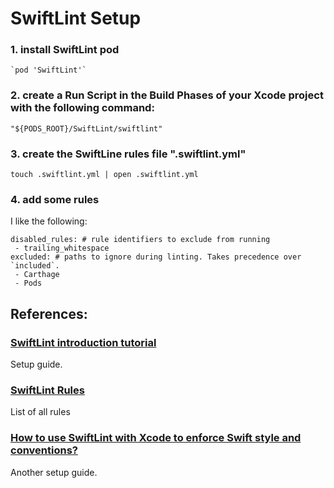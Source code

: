 # SwiftLint Setup

### 1. install SwiftLint pod

	`pod 'SwiftLint'`

### 2. create a Run Script in the Build Phases of your Xcode project with the following command:

`"${PODS_ROOT}/SwiftLint/swiftlint"`

### 3. create the SwiftLine rules file ".swiftlint.yml"

`touch .swiftlint.yml | open .swiftlint.yml`

### 4. add some rules 

I like the following:

```
disabled_rules: # rule identifiers to exclude from running
 - trailing_whitespace
excluded: # paths to ignore during linting. Takes precedence over `included`.
 - Carthage
 - Pods
```

## References:

### [SwiftLint introduction tutorial](https://medium.com/cocoaacademymag/swiftlint-introduction-tutorial-cd692d41dda3)

Setup guide.

### [SwiftLint Rules](https://github.com/realm/SwiftLint/blob/master/Rules.md)

List of all rules

### [How to use SwiftLint with Xcode to enforce Swift style and conventions?](https://developerinsider.co/how-to-use-swiftlint-with-xcode-to-enforce-swift-style-and-conventions/)

Another setup guide.